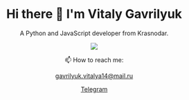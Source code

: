 <h1 align='center'>
  Hi there 👋 I'm Vitaly Gavrilyuk
</h1>

<p align='center'>
  A Python and JavaScript developer from Krasnodar.
</p>

<p align='center'>
<img src="https://github-readme-codewars-stats.herokuapp.com/api/?username=oimatewtf&card&customcolor=bg:2a295b_fg:b500ed_text:fc4646_logo:2a295b_stroke:f75402">
</p>

<p align='center'>
  📫 How to reach me: 
</p>

<p align='center'>
<a href='mailto:gavrilyuk.vitalya14@mail.ru'>gavrilyuk.vitalya14@mail.ru</a>
</p>

<p align='center'>
<a href='https://t.me/oimatewtf'>Telegram</a>
</p>
